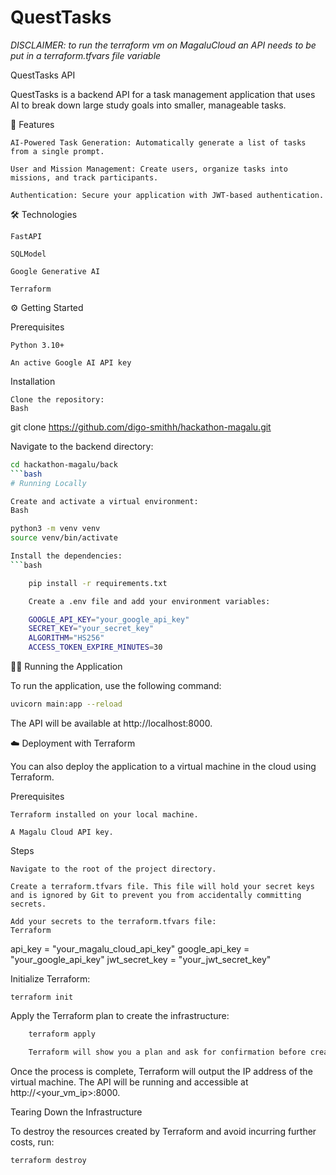 # QuestTasks

*DISCLAIMER: to run the terraform vm on MagaluCloud an API needs to be put in a terraform.tfvars file variable*


QuestTasks API

QuestTasks is a backend API for a task management application that uses AI to break down large study goals into smaller, manageable tasks.

🚀 Features

    AI-Powered Task Generation: Automatically generate a list of tasks from a single prompt.

    User and Mission Management: Create users, organize tasks into missions, and track participants.

    Authentication: Secure your application with JWT-based authentication.

🛠️ Technologies

    FastAPI

    SQLModel

    Google Generative AI

    Terraform

⚙️ Getting Started

Prerequisites

    Python 3.10+

    An active Google AI API key

Installation

    Clone the repository:
    Bash

git clone https://github.com/digo-smithh/hackathon-magalu.git

Navigate to the backend directory:
```bash
cd hackathon-magalu/back
```bash
# Running Locally

Create and activate a virtual environment:
Bash

python3 -m venv venv
source venv/bin/activate

Install the dependencies:
```bash

    pip install -r requirements.txt

    Create a .env file and add your environment variables:

    GOOGLE_API_KEY="your_google_api_key"
    SECRET_KEY="your_secret_key"
    ALGORITHM="HS256"
    ACCESS_TOKEN_EXPIRE_MINUTES=30
```
🏃‍♀️ Running the Application

To run the application, use the following command:

```bash
uvicorn main:app --reload
```
The API will be available at http://localhost:8000.


☁️ Deployment with Terraform

You can also deploy the application to a virtual machine in the cloud using Terraform.

Prerequisites

    Terraform installed on your local machine.

    A Magalu Cloud API key.

Steps

    Navigate to the root of the project directory.

    Create a terraform.tfvars file. This file will hold your secret keys and is ignored by Git to prevent you from accidentally committing secrets.

    Add your secrets to the terraform.tfvars file:
    Terraform

api_key        = "your_magalu_cloud_api_key"
google_api_key = "your_google_api_key"
jwt_secret_key = "your_jwt_secret_key"

Initialize Terraform:

```
terraform init
```
Apply the Terraform plan to create the infrastructure:

```bash
    terraform apply

    Terraform will show you a plan and ask for confirmation before creating the resources. Type yes to proceed.
```
Once the process is complete, Terraform will output the IP address of the virtual machine. The API will be running and accessible at http://<your_vm_ip>:8000.

Tearing Down the Infrastructure

To destroy the resources created by Terraform and avoid incurring further costs, run:

```bash
terraform destroy
```
